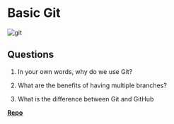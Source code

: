 # Basic Git

![git](https://git-scm.com/images/branching-illustration@2x.png)

## Questions

1. In your own words, why do we use Git?

2. What are the benefits of having multiple branches?

3. What is the difference between Git and GitHub

**[Repo](https://github.com/{{ghname}}/<ASSIGNMENT_REPO>)**
